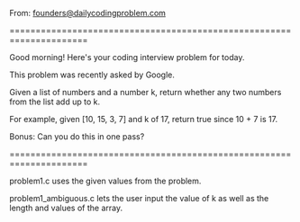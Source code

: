 From: founders@dailycodingproblem.com

=====================================================================

Good morning! Here's your coding interview problem for today.

This problem was recently asked by Google.

Given a list of numbers and a number k, return whether any two numbers from the list add up to k.

For example, given [10, 15, 3, 7] and k of 17, return true since 10 + 7 is 17.

Bonus: Can you do this in one pass?

=====================================================================

problem1.c uses the given values from the problem.

problem1_ambiguous.c lets the user input the value of k as well as the length and values of the array.
